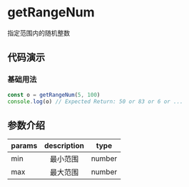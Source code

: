# getRangeNum

指定范围内的随机整数

## 代码演示

### 基础用法

```js
const o = getRangeNum(5, 100)
console.log(o) // Expected Return: 50 or 83 or 6 or ...
```

## 参数介绍

| params | description |  type  |
| ------ | :---------: | :----: |
| min    |  最小范围   | number |
| max    |  最大范围   | number |
